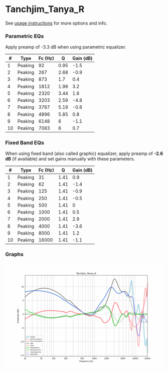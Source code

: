 # Tanchjim_Tanya_R
See [usage instructions](https://github.com/jaakkopasanen/AutoEq#usage) for more options and info.

### Parametric EQs
Apply preamp of -3.3 dB when using parametric equalizer.

|   # | Type    |   Fc (Hz) |    Q |   Gain (dB) |
|-----|---------|-----------|------|-------------|
|   1 | Peaking |        92 | 0.95 |        -1.5 |
|   2 | Peaking |       267 | 2.68 |        -0.9 |
|   3 | Peaking |       873 | 1.7  |         0.4 |
|   4 | Peaking |      1812 | 1.98 |         3.2 |
|   5 | Peaking |      2320 | 3.44 |         1.6 |
|   6 | Peaking |      3203 | 2.59 |        -4.8 |
|   7 | Peaking |      3767 | 5.19 |        -0.8 |
|   8 | Peaking |      4896 | 5.85 |         0.8 |
|   9 | Peaking |      6148 | 6    |        -1.1 |
|  10 | Peaking |      7083 | 6    |         0.7 |

### Fixed Band EQs
When using fixed band (also called graphic) equalizer, apply preamp of **-2.6 dB** (if available) and set gains manually with these parameters.

|   # | Type    |   Fc (Hz) |    Q |   Gain (dB) |
|-----|---------|-----------|------|-------------|
|   1 | Peaking |        31 | 1.41 |         0.9 |
|   2 | Peaking |        62 | 1.41 |        -1.4 |
|   3 | Peaking |       125 | 1.41 |        -0.9 |
|   4 | Peaking |       250 | 1.41 |        -0.5 |
|   5 | Peaking |       500 | 1.41 |         0   |
|   6 | Peaking |      1000 | 1.41 |         0.5 |
|   7 | Peaking |      2000 | 1.41 |         2.9 |
|   8 | Peaking |      4000 | 1.41 |        -3.6 |
|   9 | Peaking |      8000 | 1.41 |         1.2 |
|  10 | Peaking |     16000 | 1.41 |        -1.1 |

### Graphs
![](./Tanchjim_Tanya_R.png)
